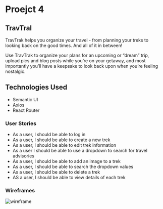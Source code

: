 # Proejct 4

## TravTral 

TravTrak helps you organize your travel - from planning your treks to looking back on the good times. And all of it in between! 

Use TravTrak to organize your plans for an upcoming or “dream” trip, upload pics and blog posts while you’re on your getaway, and most importantly you’ll have a keepsake to look back upon when you’re feeling nostalgic. 

## Technologies Used

* Semantic UI
* Axios
* React Router

### User Stories

* As a user, I should be able to log in
* As a user, I should be able to create a new trek
* As a user, I should be able to edit trek information
* As a user I should be able to use a dropdown to search for travel advisories 
* As a user, I should be able to add an image to a trek
* As a user, I should be able to search the dropdown values
* As a user, I should be able to delete a trek
* AS a user, I should be able to view details of each trek

### Wireframes

![wireframe](https://i.imgur.com/FVQlmS0.jpg)
